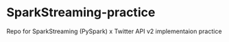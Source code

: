 # SparkStreaming-practice

Repo for SparkStreaming (PySpark) x Twitter API v2 implementaion practice
